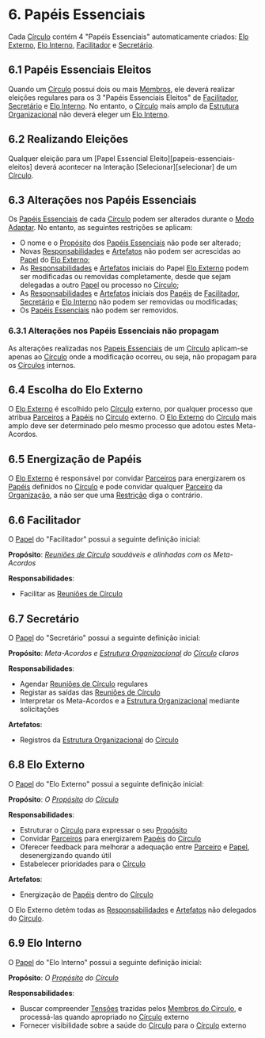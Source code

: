 # 6. <span id="papeis-essenciais">Papéis Essenciais</span>

Cada [Círculo][circulos] contém 4 "Papéis Essenciais" automaticamente criados: [Elo Externo][elo-externo], [Elo Interno][elo-interno], [Facilitador][facilitador] e [Secretário][secretario].

## 6.1 <span id="papeis-essenciais-eleitos">Papéis Essenciais Eleitos</span>

Quando um [Círculo][circulos] possui dois ou mais [Membros][membros], ele deverá realizar eleições regulares para os 3 "Papéis Essenciais Eleitos" de [Facilitador][facilitador], [Secretário][secretario] e [Elo Interno][elo-interno]. No entanto, o [Círculo][circulos] mais amplo da [Estrutura Organizacional][estrutura] não deverá eleger um [Elo Interno](#elo-interno).

## 6.2 Realizando Eleições

Qualquer eleição para um [Papel Essencial Eleito][papeis-essenciais-eleitos] deverá acontecer na Interação [Selecionar][selecionar] de um [Círculo][circulos].

## 6.3 <span id="alteracoes-nos-papeis-essenciais">Alterações nos Papéis Essenciais</span>

Os [Papéis Essenciais][papeis-essenciais] de cada [Círculo][circulos] podem ser alterados durante o [Modo Adaptar](interacoes.md#modo-adaptar). No entanto, as seguintes restrições se aplicam:

* O nome e o [Propósito][papeis] dos [Papéis Essenciais][papeis-essenciais] não pode ser alterado;
* Novas [Responsabilidades][papeis] e [Artefatos][papeis] não podem ser acrescidas ao [Papel][papeis] do [Elo Externo][elo-externo];
* As [Responsabilidades][papeis] e [Artefatos][papeis] iniciais do Papel [Elo Externo][elo-externo] podem ser modificadas ou removidas completamente, desde que sejam delegadas a outro [Papel][papeis] ou processo no [Círculo][circulos];
* As [Responsabilidades][papeis] e [Artefatos][papeis] iniciais dos [Papéis][papeis] de [Facilitador][facilitador], [Secretário][secretario] e [Elo Interno][elo-interno] não podem ser removidas ou modificadas;
* Os [Papéis Essenciais][papeis-essenciais] não podem ser removidos.

### 6.3.1 <span id="alteracoes-nos-papeis-essenciais-nao-propagam">Alterações nos Papéis Essenciais não propagam</span>

As alterações realizadas nos [Papeis Essenciais][papeis-essenciais] de um [Círculo][circulos] aplicam-se apenas ao [Círculo][circulos] onde a modificação ocorreu, ou seja, não propagam para os [Círculos][circulos] internos.

## 6.4 <span id="escolha-do-elo-externo">Escolha do Elo Externo</span>

O [Elo Externo][elo-externo] é escolhido pelo [Círculo][circulos] externo, por qualquer processo que atribua [Parceiros][parceiros] a [Papéis][papeis] no [Círculo][circulos] externo. O [Elo Externo][elo-externo] do [Círculo][circulos] mais amplo deve ser determinado pelo mesmo processo que adotou estes Meta-Acordos.

## 6.5 <span id="atribuicao-de-parceiros-a-papeis">Energização de Papéis</span>

O [Elo Externo][elo-externo] é responsável por convidar [Parceiros][parceiros] para energizarem os [Papéis][papeis] definidos no [Círculo][circulos] e pode convidar qualquer [Parceiro][parceiros] da [Organização](organizacao.md), a não ser que uma [Restrição][restricoes] diga o contrário.

## 6.6 <span id="facilitador">Facilitador</span>

O [Papel][papeis] do "Facilitador" possui a seguinte definição inicial:

**Propósito**: [_Reuniões de Círculo_][interacoes] _saudáveis e alinhadas com os Meta-Acordos_

**Responsabilidades**:

* Facilitar as [Reuniões de Círculo][interacoes]

## 6.7 <span id="secretario">Secretário</span>

O [Papel][papeis] do "Secretário" possui a seguinte definição inicial:

**Propósito**: _Meta-Acordos e_ [_Estrutura Organizacional_][estrutura] _do_ [_Círculo_][circulos] _claros_

**Responsabilidades**:

* Agendar [Reuniões de Círculo][interacoes] regulares
* Registar as saídas das [Reuniões de Círculo][interacoes]
* Interpretar os Meta-Acordos e a [Estrutura Organizacional][estrutura] mediante solicitações

**Artefatos**:

* Registros da [Estrutura Organizacional][estrutura] do [Círculo][circulos]

## 6.8 <span id="elo-externo">Elo Externo</span>

O [Papel][papeis] do "Elo Externo" possui a seguinte definição inicial:

**Propósito**: _O_ [_Propósito_][papeis] _do_ [_Círculo_][circulos]

**Responsabilidades**:

* Estruturar o [Círculo][circulos] para expressar o seu [Propósito][papeis]
* Convidar [Parceiros][parceiros] para energizarem [Papéis][papeis] do [Círculo][circulos]
* Oferecer feedback para melhorar a adequação entre [Parceiro][parceiros] e [Papel][papeis], desenergizando quando útil
* Estabelecer prioridades para o [Círculo][circulos]

**Artefatos**:

* Energização de [Papéis][papeis] dentro do [Círculo][circulos]

O Elo Externo detém todas as [Responsabilidades][papeis] e [Artefatos][papeis] não delegados do [Círculo][circulos].

## 6.9 <span id="elo-interno">Elo Interno</span>

O [Papel][papeis] do "Elo Interno" possui a seguinte definição inicial:

**Propósito**: _O_ [_Propósito_][papeis] _do_ [_Círculo_][circulos]

**Responsabilidades**:

* Buscar compreender [Tensões][tensoes] trazidas pelos [Membros do Círculo][membros], e processá-las quando apropriado no [Círculo][circulos] externo
* Fornecer visibilidade sobre a saúde do [Círculo][circulos] para o [Círculo][circulos] externo

[parceiros]: organizacao.md#parceiros
[tensoes]: organizacao.md#tensoes
[estrutura]: estrutura-organizacional.md
[circulos]: estrutura-organizacional.md#circulos
[papeis]: estrutura-organizacional.md#papeis
[restricoes]: estrutura-organizacional.md#restricoes
[membros]: estrutura-organizacional.md#membros-do-circulo
[interacoes]: interacoes.md
[elo-externo]: #elo-externo
[elo-interno]: #elo-interno
[facilitador]: #facilitador
[secretario]: #secretario
[papeis-essenciais]: #papeis-essenciais
